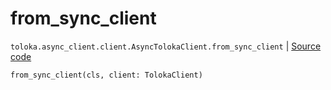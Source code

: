 # from_sync_client
`toloka.async_client.client.AsyncTolokaClient.from_sync_client` | [Source code](https://github.com/Toloka/toloka-kit/blob/v1.2.0.post1/src/async_client/client.py#L60)

```python
from_sync_client(cls, client: TolokaClient)
```

